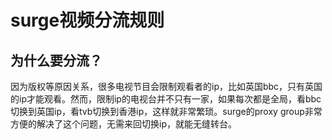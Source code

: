 
# surge视频分流规则

## 为什么要分流？
因为版权等原因关系，很多电视节目会限制观看者的ip，比如英国bbc，只有英国的ip才能观看。然而，限制ip的电视台并不只有一家，如果每次都是全局，看bbc切换到英国ip，看tvb切换到香港ip，这样就非常繁琐。surge的proxy group非常方便的解决了这个问题，无需来回切换ip，就能无缝转台。
